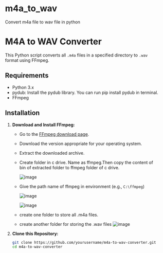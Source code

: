 # m4a_to_wav
Convert m4a file to wav file in python
# M4A to WAV Converter

This Python script converts all `.m4a` files in a specified directory to `.wav` format using FFmpeg.

## Requirements

- Python 3.x
- pydub: Install the pydub library. You can run  pip install pydub in terminal.
- FFmpeg

## Installation

1. **Download and Install FFmpeg:**
   - Go to the [FFmpeg download page](https://ffmpeg.org/download.html).
   - Download the version appropriate for your operating system.
   - Extract the downloaded archive.
   - Create folder in c drive. Name as ffmpeg.Then copy the content of bin of extracted folder to ffmpeg folder of c drive.

      ![image](https://github.com/user-attachments/assets/0b797067-093f-4020-b4e4-ef4532f22aa9)
   - Give the path name of ffmpeg in environment (e.g., `C:\ffmpeg`)

      ![image](https://github.com/user-attachments/assets/4f1a2f52-0325-4db5-897c-f1e0b2618363)
     
     ![image](https://github.com/user-attachments/assets/e2afd18b-8819-4e8b-a5f6-8c6acb44bdde)
   - create one folder to store all .m4a files.
   - create another folder for storing the .wav files
     ![image](https://github.com/user-attachments/assets/6b9a2ef2-83d3-45cb-bec2-d9a84f6b3c14)

   

2. **Clone this Repository:**
   ```bash
   git clone https://github.com/yourusername/m4a-to-wav-converter.git
   cd m4a-to-wav-converter
